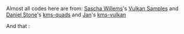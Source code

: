 Almost all codes here are from:
[Sascha Willems](https://www.saschawillems.de/)'s [Vulkan Samples](https://github.com/SaschaWillems/Vulkan)
    and
[Daniel Stone](https://fooishbar.org/about/)'s [kms-quads]( https://gitlab.freedesktop.org/daniels/kms-quads.git)
    and
[Jan](https://headscratch.net/about/)'s [kms-vulkan](https://github.com/nyorain/kms-vulkan.git)

And that :

